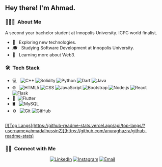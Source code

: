<h2> Hey there! I'm Ahmad.</h2>

<h3> 👨🏻‍💻 &nbsp;About Me </h3>

A second year bachelor student at Innopolis University. ICPC world finalist. 

- 🤔 &nbsp; Exploring new technologies.
- 🎓 &nbsp; Studying Software Development at Innopolis University.
- 🌱 &nbsp; Learning more about Web3.

<h3> 🛠 &nbsp;Tech Stack</h3>

- 💻 &nbsp;
  ![C++](https://img.shields.io/badge/-C++-333333?style=flat&logo=C%2B%2B&logoColor=00599C)
  ![Solidity](https://img.shields.io/badge/Solidity-333333?style=flat&logo=solidity&logoColor=00599C)
  ![Python](https://img.shields.io/badge/-Python-333333?style=flat&logo=python)
  ![Dart](https://img.shields.io/badge/Dart-333333?style=flat&logo=dart&logoColor=00599C)
  ![Java](https://img.shields.io/badge/-Java-333333?style=flat&logo=Java&logoColor=007396)
- 🌐 &nbsp;
  ![HTML5](https://img.shields.io/badge/-HTML5-333333?style=flat&logo=HTML5)
  ![CSS](https://img.shields.io/badge/-CSS-333333?style=flat&logo=CSS3&logoColor=1572B6)
  ![JavaScript](https://img.shields.io/badge/-JavaScript-333333?style=flat&logo=javascript)
  ![Bootstrap](https://img.shields.io/badge/-Bootstrap-333333?style=flat&logo=bootstrap&logoColor=563D7C)
  ![Node.js](https://img.shields.io/badge/-Node.js-333333?style=flat&logo=node.js)
  ![React](https://img.shields.io/badge/-React-333333?style=flat&logo=react)
  ![Flask](https://img.shields.io/badge/Flask-333333?style=flat&logo=flask&logoColor=white)
- 📱&nbsp;
  ![Flutter](https://img.shields.io/badge/Flutter-333333?style=flat&logo=flutter&logoColor=white)
- 🛢 &nbsp;
  ![MySQL](https://img.shields.io/badge/-MySQL-333333?style=flat&logo=mysql)
- ⚙️ &nbsp;
  ![Git](https://img.shields.io/badge/-Git-333333?style=flat&logo=git)
  ![GitHub](https://img.shields.io/badge/-GitHub-333333?style=flat&logo=github)

<br/>

<a href="https://github.com/AhmadAlhussin2">
  [![Top Langs](https://github-readme-stats.vercel.app/api/top-langs/?username=ahmadalhussin2)](https://github.com/anuraghazra/github-readme-stats)
</a>

<br/>

<h3> 🤝🏻 &nbsp;Connect with Me </h3>

<p align="center">
<a href="https://www.linkedin.com/in/ahmad-alhussin-3a52311b4/"><img alt="LinkedIn" src="https://img.shields.io/badge/LinkedIn-Ahmad%20Alhussin-blue?style=flat-square&logo=linkedin"></a>
<a href="https://www.instagram.com/ahmad_alhussin22/"><img alt="Instagram" src="https://img.shields.io/badge/Instagram-Ahmad-blue?style=flat-square&logo=instagram"></a>
<a href="mailto:ahmad.alhusein2@gmail.com"><img alt="Email" src="https://img.shields.io/badge/Email-ahmad.alhusein2@gmail.com-blue?style=flat-square&logo=gmail"></a>
</p>
